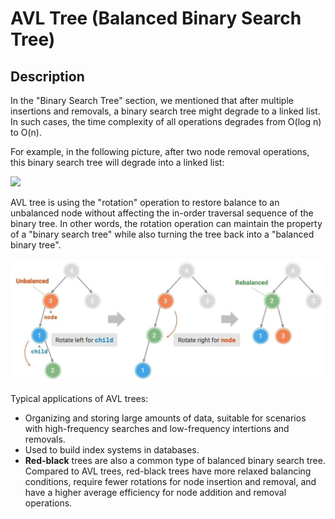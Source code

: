 # AVL Tree (Balanced Binary Search Tree)

## Description

In the "Binary Search Tree" section, we mentioned that after multiple insertions and removals, a binary search tree might degrade to a linked list.
In such cases, the time complexity of all operations degrades from O(log n) to O(n).

For example, in the following picture, after two node removal operations, this binary search tree will degrade into a linked list:

<img src="image2.jpg" style="width:5.15733in" />

AVL tree is using the "rotation" operation to restore balance to an unbalanced node without affecting the in-order traversal sequence of the binary tree.
In other words, the rotation operation can maintain the property of a "binary search tree" while also turning the tree back into a "balanced binary tree".

![](avl_tree/image1.jpg)

Typical applications of AVL trees:

- Organizing and storing large amounts of data, suitable for scenarios with high-frequency searches and low-frequency intertions and removals.
- Used to build index systems in databases.
- **Red-black** trees are also a common type of balanced binary search tree. Compared to AVL trees, red-black trees have more relaxed balancing conditions, require fewer rotations for node insertion and removal, and have a higher average efficiency for node addition and removal operations.
